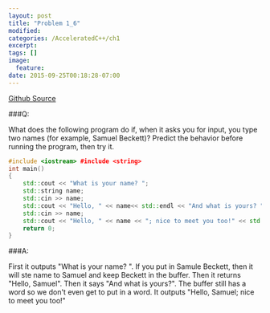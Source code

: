 ```yaml
---
layout: post
title: "Problem 1_6"
modified:
categories: /AcceleratedC++/ch1
excerpt:
tags: []
image:
  feature:
date: 2015-09-25T00:18:28-07:00
---
```

[Github Source](https://github.com/patricknyu/AcceleratedCPlusPlus/tree/master/ch1/Question1_6)

###Q:

What does the following program do if, when it asks you for input, you type two names (for example, Samuel Beckett)? Predict the behavior before running the program, then try it.

```c++
#include <iostream> #include <string>
int main()
{
	std::cout << "What is your name? ";
	std::string name;
	std::cin >> name;
	std::cout << "Hello, " << name<< std::endl << "And what is yours? ";
	std::cin >> name;
	std::cout << "Hello, " << name << "; nice to meet you too!" << std::endl;
	return 0; 
}
```

###A:

First it outputs "What is your name? ".  If you put in Samule Beckett, then it will ste name to Samuel and keep Beckett in the buffer.  Then it returns "Hello, Samuel".  Then it says "And what is yours?".  The buffer still has a word so we don't even get to put in a word.  It outputs "Hello, Samuel; nice to meet you too!"
